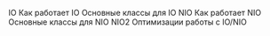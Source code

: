 IO
Как работает IO
Основные классы для IO
NIO
Как работает NIO
Основные классы для NIO
NIO2
Оптимизации работы с IO/NIO